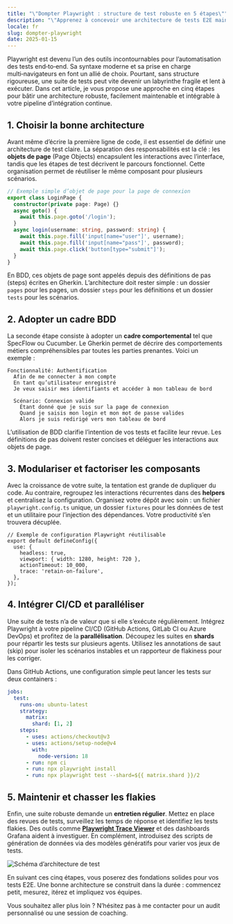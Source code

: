```yaml
---
title: "\"Dompter Playwright : structure de test robuste en 5 étapes\""
description: "\"Apprenez à concevoir une architecture de tests E2E maintenable avec Playwright et SpecFlow en suivant ces cinq étapes clés.\""
locale: fr
slug: dompter-playwright
date: 2025-01-15
---
```

Playwright est devenu l’un des outils incontournables pour l’automatisation des tests end‑to‑end. Sa
syntaxe moderne et sa prise en charge multi‑navigateurs en font un allié de choix. Pourtant, sans
structure rigoureuse, une suite de tests peut vite devenir un labyrinthe fragile et lent à exécuter.
Dans cet article, je vous propose une approche en cinq étapes pour bâtir une architecture robuste,
facilement maintenable et intégrable à votre pipeline d’intégration continue.

## 1. Choisir la bonne architecture

Avant même d’écrire la première ligne de code, il est essentiel de définir une architecture de test
claire. La séparation des responsabilités est la clé : les **objets de page** (Page Objects)
encapsulent les interactions avec l’interface, tandis que les étapes de test décrivent le parcours
fonctionnel. Cette organisation permet de réutiliser le même composant pour plusieurs scénarios.

```ts
// Exemple simple d’objet de page pour la page de connexion
export class LoginPage {
  constructor(private page: Page) {}
  async goto() {
    await this.page.goto('/login');
  }
  async login(username: string, password: string) {
    await this.page.fill('input[name="user"]', username);
    await this.page.fill('input[name="pass"]', password);
    await this.page.click('button[type="submit"]');
  }
}
```

En BDD, ces objets de page sont appelés depuis des définitions de pas (steps) écrites en Gherkin.
L’architecture doit rester simple : un dossier `pages` pour les pages, un dossier `steps` pour les
définitions et un dossier `tests` pour les scénarios.

## 2. Adopter un cadre BDD

La seconde étape consiste à adopter un **cadre comportemental** tel que SpecFlow ou Cucumber. Le
Gherkin permet de décrire des comportements métiers compréhensibles par toutes les parties
prenantes. Voici un exemple :

```gherkin
Fonctionnalité: Authentification
  Afin de me connecter à mon compte
  En tant qu’utilisateur enregistré
  Je veux saisir mes identifiants et accéder à mon tableau de bord

  Scénario: Connexion valide
    Étant donné que je suis sur la page de connexion
    Quand je saisis mon login et mon mot de passe valides
    Alors je suis redirigé vers mon tableau de bord
```

L’utilisation de BDD clarifie l’intention de vos tests et facilite leur revue. Les définitions de pas
doivent rester concises et déléguer les interactions aux objets de page.

## 3. Modulariser et factoriser les composants

Avec la croissance de votre suite, la tentation est grande de dupliquer du code. Au contraire,
regroupez les interactions récurrentes dans des **helpers** et centralisez la configuration.
Organisez votre dépôt avec soin : un fichier `playwright.config.ts` unique, un dossier `fixtures`
pour les données de test et un utilitaire pour l’injection des dépendances. Votre productivité
s’en trouvera décuplée.

```
// Exemple de configuration Playwright réutilisable
export default defineConfig({
  use: {
    headless: true,
    viewport: { width: 1280, height: 720 },
    actionTimeout: 10_000,
    trace: 'retain-on-failure',
  },
});
```

## 4. Intégrer CI/CD et paralléliser

Une suite de tests n’a de valeur que si elle s’exécute régulièrement. Intégrez Playwright à votre
pipeline CI/CD (GitHub Actions, GitLab CI ou Azure DevOps) et profitez de la **parallélisation**.
Découpez les suites en **shards** pour répartir les tests sur plusieurs agents. Utilisez les
annotations de saut (skip) pour isoler les scénarios instables et un rapporteur de flakiness pour
les corriger.

Dans GitHub Actions, une configuration simple peut lancer les tests sur deux containers :

```yaml
jobs:
  test:
    runs-on: ubuntu-latest
    strategy:
      matrix:
        shard: [1, 2]
    steps:
      - uses: actions/checkout@v3
      - uses: actions/setup-node@v4
        with:
          node-version: 18
      - run: npm ci
      - run: npx playwright install
      - run: npx playwright test --shard=${{ matrix.shard }}/2
```

## 5. Maintenir et chasser les flakies

Enfin, une suite robuste demande un **entretien régulier**. Mettez en place des revues de tests,
surveillez les temps de réponse et identifiez les tests flakies. Des outils comme [**Playwright
Trace Viewer**](https://playwright.dev/docs/trace-viewer) et des dashboards Grafana aident à
investiguer. En complément, introduisez des scripts de génération de données via des modèles
génératifs pour varier vos jeux de tests.

![Schéma d’architecture de test](/images/placeholder_light_gray_block.png)

En suivant ces cinq étapes, vous poserez des fondations solides pour vos tests E2E. Une bonne
architecture se construit dans la durée : commencez petit, mesurez, itérez et impliquez vos équipes.

Vous souhaitez aller plus loin ? N’hésitez pas à me contacter pour un audit personnalisé ou une
session de coaching.
